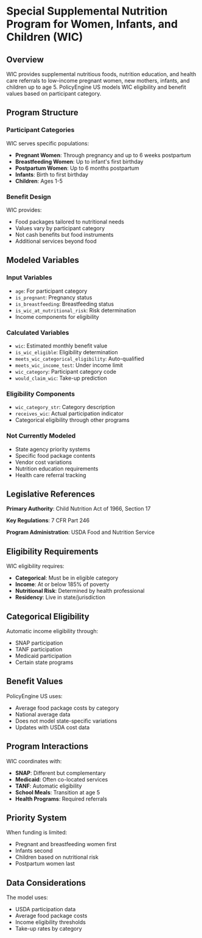 # Special Supplemental Nutrition Program for Women, Infants, and Children (WIC)

## Overview

WIC provides supplemental nutritious foods, nutrition education, and health care referrals to low-income pregnant women, new mothers, infants, and children up to age 5. PolicyEngine US models WIC eligibility and benefit values based on participant category.

## Program Structure

### Participant Categories

WIC serves specific populations:
- **Pregnant Women**: Through pregnancy and up to 6 weeks postpartum
- **Breastfeeding Women**: Up to infant's first birthday
- **Postpartum Women**: Up to 6 months postpartum
- **Infants**: Birth to first birthday
- **Children**: Ages 1-5

### Benefit Design

WIC provides:
- Food packages tailored to nutritional needs
- Values vary by participant category
- Not cash benefits but food instruments
- Additional services beyond food

## Modeled Variables

### Input Variables
- `age`: For participant category
- `is_pregnant`: Pregnancy status
- `is_breastfeeding`: Breastfeeding status
- `is_wic_at_nutritional_risk`: Risk determination
- Income components for eligibility

### Calculated Variables
- `wic`: Estimated monthly benefit value
- `is_wic_eligible`: Eligibility determination
- `meets_wic_categorical_eligibility`: Auto-qualified
- `meets_wic_income_test`: Under income limit
- `wic_category`: Participant category code
- `would_claim_wic`: Take-up prediction

### Eligibility Components
- `wic_category_str`: Category description
- `receives_wic`: Actual participation indicator
- Categorical eligibility through other programs

### Not Currently Modeled
- State agency priority systems
- Specific food package contents
- Vendor cost variations
- Nutrition education requirements
- Health care referral tracking

## Legislative References

**Primary Authority**: Child Nutrition Act of 1966, Section 17

**Key Regulations**: 7 CFR Part 246

**Program Administration**: USDA Food and Nutrition Service

## Eligibility Requirements

WIC eligibility requires:
- **Categorical**: Must be in eligible category
- **Income**: At or below 185% of poverty
- **Nutritional Risk**: Determined by health professional
- **Residency**: Live in state/jurisdiction

## Categorical Eligibility

Automatic income eligibility through:
- SNAP participation
- TANF participation
- Medicaid participation
- Certain state programs

## Benefit Values

PolicyEngine US uses:
- Average food package costs by category
- National average data
- Does not model state-specific variations
- Updates with USDA cost data

## Program Interactions

WIC coordinates with:
- **SNAP**: Different but complementary
- **Medicaid**: Often co-located services
- **TANF**: Automatic eligibility
- **School Meals**: Transition at age 5
- **Health Programs**: Required referrals

## Priority System

When funding is limited:
- Pregnant and breastfeeding women first
- Infants second
- Children based on nutritional risk
- Postpartum women last

## Data Considerations

The model uses:
- USDA participation data
- Average food package costs
- Income eligibility thresholds
- Take-up rates by category